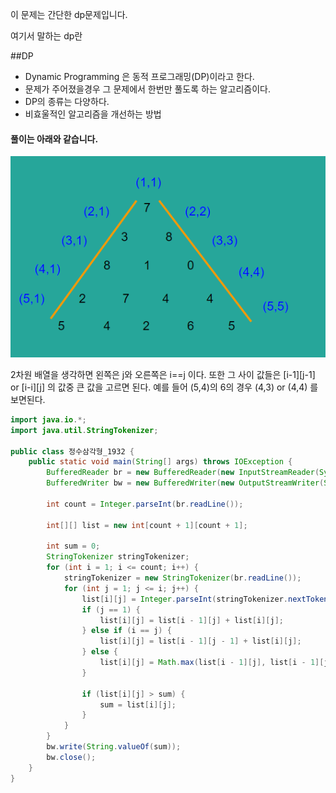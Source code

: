 이 문제는 간단한 dp문제입니다.

여기서 말하는 dp란

##DP
- Dynamic Programming 은 동적 프로그래밍(DP)이라고 한다.
- 문제가 주어졌을경우 그 문제에서 한번만 풀도록 하는 알고리즘이다.
- DP의 종류는 다양하다.
- 비효울적인 알고리즘을 개선하는 방법


#### 풀이는 아래와 같습니다.

![image](https://github.com/mkw8263/Algorithm/blob/master/DP/%EC%A0%95%EC%88%98%EC%82%BC%EA%B0%81%ED%98%95_dp.png)

2차원 배열을 생각하면 왼쪽은 j와 오른쪽은 i==j 이다.
또한 그 사이 값들은 [i-1][j-1] or [i-i][j] 의 값중 큰 값을 고르면 된다.
예를 들어 (5,4)의 6의 경우 (4,3) or (4,4) 를 보면된다.


~~~~java 
import java.io.*;
import java.util.StringTokenizer;

public class 정수삼각형_1932 {
    public static void main(String[] args) throws IOException {
        BufferedReader br = new BufferedReader(new InputStreamReader(System.in));
        BufferedWriter bw = new BufferedWriter(new OutputStreamWriter(System.out));

        int count = Integer.parseInt(br.readLine());

        int[][] list = new int[count + 1][count + 1];

        int sum = 0;
        StringTokenizer stringTokenizer;
        for (int i = 1; i <= count; i++) {
            stringTokenizer = new StringTokenizer(br.readLine());
            for (int j = 1; j <= i; j++) {
                list[i][j] = Integer.parseInt(stringTokenizer.nextToken());
                if (j == 1) {
                    list[i][j] = list[i - 1][j] + list[i][j];
                } else if (i == j) {
                    list[i][j] = list[i - 1][j - 1] + list[i][j];
                } else {
                    list[i][j] = Math.max(list[i - 1][j], list[i - 1][j - 1]) + list[i][j];
                }

                if (list[i][j] > sum) {
                    sum = list[i][j];
                }
            }
        }
        bw.write(String.valueOf(sum));
        bw.close();
    }
}
